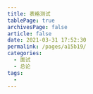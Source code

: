 ```yaml
---
title: 表格测试
tablePage: true
archivesPage: false
article: false
date: 2021-03-31 17:52:30
permalink: /pages/a15b19/
categories:
  - 面试
  - 总论
tags:
  - 
---
```

